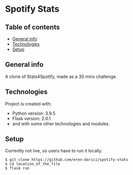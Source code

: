 # Spotify Stats

## Table of contents
* [General info](#general-info)
* [Technologies](#technologies)
* [Setup](#setup)

## General info
A clone of Stats4Spotify, made as a 30 mins challenge.
	
## Technologies
Project is created with:
* Python version: 3.9.5
* Flask version: 2.0.1
* and with some other technologies and modules.
	
## Setup
Currently not live, so users have to run it locally.

```
$ git clone https://github.com/eren-darici/spotify-stats
$ cd location_of_the_file
$ flask run
```
